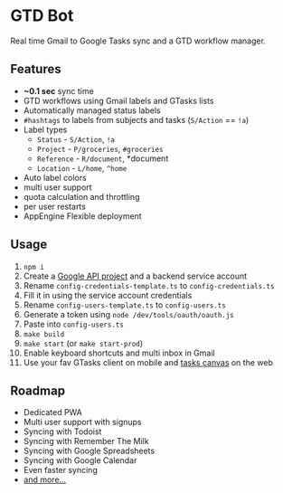 # GTD Bot

Real time Gmail to Google Tasks sync and a GTD workflow manager.

## Features

* **~0.1 sec** sync time
* GTD workflows using Gmail labels and GTasks lists
* Automatically managed status labels
* `#hashtags` to labels from subjects and tasks (`S/Action` == `!a`)
* Label types
  * `Status` - `S/Action`, `!a`
  * `Project` - `P/groceries`, `#groceries`
  * `Reference` - `R/document`, *document
  * `Location` - `L/home`, `^home`
* Auto label colors
* multi user support
* quota calculation and throttling
* per user restarts
* AppEngine Flexible deployment

## Usage

1.  `npm i`
1.  Create a [Google API project](https://console.cloud.google.com/iam-admin/) and a backend service account
1.  Rename `config-credentials-template.ts` to `config-credentials.ts`
1.  Fill it in using the service account credentials
1.  Rename `config-users-template.ts` to `config-users.ts`
1.  Generate a token using `node /dev/tools/oauth/oauth.js`
1.  Paste into `config-users.ts`
1.  `make build`
1.  `make start` (or `make start-prod`)
1.  Enable keyboard shortcuts and multi inbox in Gmail
1.  Use your fav GTasks client on mobile and [tasks canvas](https://mail.google.com/tasks/canvas) on the web

## Roadmap

* Dedicated PWA
* Multi user support with signups
* Syncing with Todoist
* Syncing with Remember The Milk
* Syncing with Google Spreadsheets
* Syncing with Google Calendar
* Even faster syncing
* [and more...](https://github.com/TobiaszCudnik/gtd-bot/blob/master/TODO.md)
